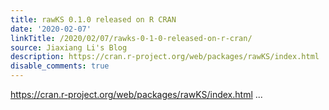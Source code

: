```yaml
---
title: rawKS 0.1.0 released on R CRAN
date: '2020-02-07'
linkTitle: /2020/02/07/rawks-0-1-0-released-on-r-cran/
source: Jiaxiang Li's Blog
description: https://cran.r-project.org/web/packages/rawKS/index.html ...
disable_comments: true
---
```

https://cran.r-project.org/web/packages/rawKS/index.html ...